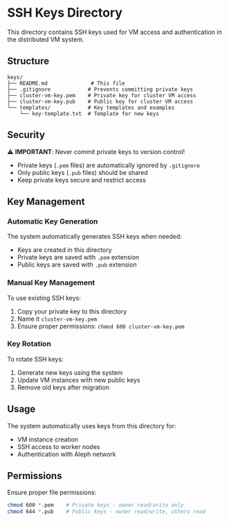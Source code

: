 # SSH Keys Directory

This directory contains SSH keys used for VM access and authentication in the distributed VM system.

## Structure

```
keys/
├── README.md              # This file
├── .gitignore            # Prevents committing private keys
├── cluster-vm-key.pem    # Private key for cluster VM access
├── cluster-vm-key.pub    # Public key for cluster VM access
└── templates/            # Key templates and examples
    └── key-template.txt  # Template for new keys
```

## Security

⚠️ **IMPORTANT**: Never commit private keys to version control!

- Private keys (`.pem` files) are automatically ignored by `.gitignore`
- Only public keys (`.pub` files) should be shared
- Keep private keys secure and restrict access

## Key Management

### Automatic Key Generation

The system automatically generates SSH keys when needed:

- Keys are created in this directory
- Private keys are saved with `.pem` extension
- Public keys are saved with `.pub` extension

### Manual Key Management

To use existing SSH keys:

1. Copy your private key to this directory
2. Name it `cluster-vm-key.pem`
3. Ensure proper permissions: `chmod 600 cluster-vm-key.pem`

### Key Rotation

To rotate SSH keys:

1. Generate new keys using the system
2. Update VM instances with new public keys
3. Remove old keys after migration

## Usage

The system automatically uses keys from this directory for:

- VM instance creation
- SSH access to worker nodes
- Authentication with Aleph network

## Permissions

Ensure proper file permissions:

```bash
chmod 600 *.pem    # Private keys - owner read/write only
chmod 644 *.pub    # Public keys - owner read/write, others read
```
